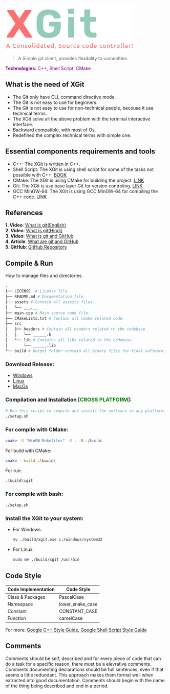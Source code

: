 ![XGit](./assets/xgit-logo.png)
> A Simple git client, provides flexibility to committers.

<span style="color: purple;"><b>Technologies:</b> C++, Shell Script, CMake</span>

## What is the need of XGit
- The Git only have CLI, command directive mode.
- The Git is not easy to use for beginners.
- The Git is not easy to use for non-technical people, becouse it use technical terms.
- The XGit solve all the above problem with the terminal interactive interface.
- Backward compatible, with most of Os.
- Redefined the complex technical terms with simple one.

## Essential components requirements and tools
- C++: The XGit is written in C++.
- Shell Script: The XGit is using shell script for some of the tasks not possible with C++. [BOOK](https://www.amazon.com/Learn-Shell-Script-Suryapratap-Suryavanshi-ebook/dp/B09V2ZG7FK/ref=sr_1_1?crid=1V906P2U0GURO&keywords=learn+shell+script&qid=1664270508&qu=eyJxc2MiOiIyLjA2IiwicXNhIjoiMC4wMCIsInFzcCI6IjAuMDAifQ%3D%3D&sprefix=learn+shell+scri%2Caps%2C753&sr=8-1)
- CMake: The XGit is using CMake for building the project. [LINK](https://github.com/Kitware/CMake/releases/download/v3.24.2/cmake-3.24.2-windows-x86_64.msi)
- Git: The XGit is use base layer Git for version controling. [LINK](https://git-scm.com/downloads)
- GCC MinGW-64: The XGit is using GCC MinGW-64 for compiling the C++ code. [LINK](https://sourceforge.net/projects/mingw-w64/files/Toolchains%20targetting%20Win32/Personal%20Builds/mingw-builds/installer/mingw-w64-install.exe)

## References
<b>1. Video</b>: [What is git(English)](https://www.youtube.com/watch?v=2sjqTHE0zok&t=716s)<br>
<b>2. Video</b>: [What is git(Hindi)](https://www.youtube.com/watch?v=QhqVRuRBA9w)<br>
<b>3. Video</b>: [What is git and GitHub](https://www.youtube.com/watch?v=ZoOdwgxmw4U)<br>
<b>4. Article</b>: [What are git and GitHub](http://ryanheathcote.com/git/build-your-own-vcs)<br>
<b>5. GitHub</b>: [GitHub Repository](https://github.com/anurag97/Mygit)<br>

## Compile & Run

How to manage files and directories.
```sh
.
├── LICENSE  # License file.
├── README.md # Documentation file.
├── assets # Contain all assests files.
│   └── ___.__
├── main.cpp # Main source code file.
├── CMakeLists.txt # Contain all cmake related code.
├── src
│   ├── headers # Contain all headers related to the codebase.
│   │   └── ______.h
│   └── lib # Contains all libs related to the codebase.
│       └── ______.lib
└── build # Output folder contain all binary files for final software.
```

### Download Release:
- [Windows](./release/xgit.exe)
- [Linux](./release/xgit)
- [MacOs](./release/xgit)

### Compilation and Installation <span style="color: green;">[CROSS PLATFORM]</span>:
```sh
# Run this script to compile and install the software in any platform.
./setup.sh
```

### For compile with CMake:
```sh
cmake -G "MinGW Makefiles" -S . -B ./build
```

For build with CMake:
```sh
cmake --build .\build\
```

For run:
```sh
.\build\xgit
```

### For compile with bash:
```sh
./setup.sh
```

### Install the XGit to your system:
- For Windows:
    ```sh
    mv ./build/xgit.exe c:/windows/system32
    ```
- For Linux:
    ```sh
    sudo mv ./build/xgit /usr/bin
    ```

## Code Style
| Code Implementation | Code Style |
| -- | -- |
| Class & Packages | PascalCase |
| Namespace | lower_snake_case |
| Constant | CONSTANT_CASE |
| Function | camelCase |

For more: [Google C++ Style Guide](https://google.github.io/styleguide/cppguide.html), [Google Shell Script Style Guide](https://google.github.io/styleguide/shellguide.html)

## Comments
Comments should be self, described and for every piece of code that can do a task for a specific reason, there must be a elevrative comments. Comments documenting declarations should be full sentences, even if that seems a little redundant. This approach makes them format well when extracted into good documentation. Comments should begin with the name of the thing being described and end in a period.
